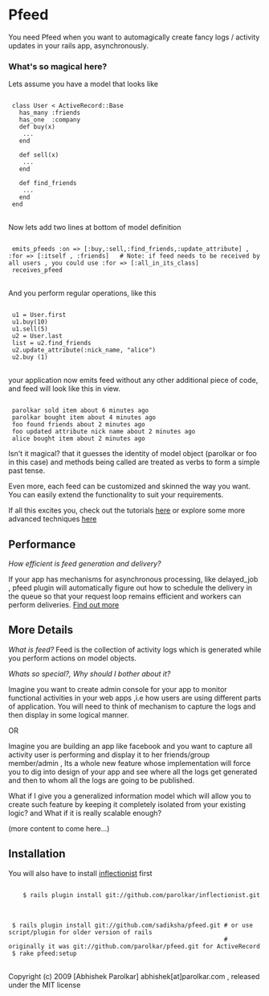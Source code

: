 Pfeed
======

You need Pfeed when you want to automagically create fancy logs / activity updates in your rails app, asynchronously.


### What's so magical here?
Lets assume you have a model that looks like

<pre>
<code>
 class User < ActiveRecord::Base
   has_many :friends
   has_one  :company
   def buy(x)
    ...
   end

   def sell(x)
    ...
   end

   def find_friends
    ...
   end
 end
</code>
</pre>

Now lets add two lines at bottom of model definition

<pre>
<code>
 emits_pfeeds :on => [:buy,:sell,:find_friends,:update_attribute] , :for => [:itself , :friends]   # Note: if feed needs to be received by all users , you could use :for => [:all_in_its_class]
 receives_pfeed
</code>
</pre>


And you perform regular operations, like this

<pre>
<code>
 u1 = User.first
 u1.buy(10)
 u1.sell(5)
 u2 = User.last
 list = u2.find_friends
 u2.update_attribute(:nick_name, "alice")
 u2.buy (1)
</code>
</pre>
your application now emits feed without any other additional piece of code, and feed will look like this in view.
<pre><code>
 parolkar sold item about 6 minutes ago
 parolkar bought item about 4 minutes ago
 foo found friends about 2 minutes ago
 foo updated attribute nick name about 2 minutes ago
 alice bought item about 2 minutes ago
</code></pre>

Isn't it magical? that it guesses the identity of model object (parolkar or foo in this case) and methods being called are treated as verbs to form a simple past tense.

Even more, each feed can be customized and skinned the way you want. You can easily extend the functionality to suit your requirements.

If all this excites you, check out the tutorials [here](http://wiki.github.com/parolkar/pfeed "pfeed's Wiki") or explore some more advanced techniques [here](http://wiki.github.com/parolkar/pfeed/customizing-the-pfeed-item "pfeed customisation techniques")


## Performance

*How efficient is feed generation and delivery?*

  If your app has mechanisms for asynchronous processing, like delayed_job , pfeed plugin will automatically figure out  how to schedule the delivery in the queue so that your request loop remains efficient and workers can perform deliveries. [Find out more](http://wiki.github.com/parolkar/pfeed/pfeed-delivery-as-background-job "pfeed delivery as background job")

## More Details

*What is feed?*
Feed is the collection of activity logs which is generated while you perform actions on model objects.

*Whats so special?, Why should I bother about it?*

Imagine you want to create admin console for your app to monitor functional activities in your web apps ,i.e how users are using different parts of application. You will need to think of mechanism to capture the logs and then display in some logical manner.

OR

Imagine you are building an app like facebook and you want to capture all activity user is performing and display it to her friends/group member/admin , Its a whole new feature whose implementation will force you to dig into design of your app and see where all the logs get generated and then to whom all the logs are going to be published.

What if I give you a generalized information model which will allow you to create such feature by keeping it completely isolated from your existing logic? and What if it is really scalable enough?

(more content to come here...)


## Installation

You will also have to install [inflectionist](https://github.com/parolkar/inflectionist) first
<pre>
<code>
    $ rails plugin install git://github.com/parolkar/inflectionist.git
</code>

<code>
 $ rails plugin install git://github.com/sadiksha/pfeed.git # or use script/plugin for older version of rails
                                                            # originally it was git://github.com/parolkar/pfeed.git for ActiveRecord
 $ rake pfeed:setup
</code>
</pre>





Copyright (c) 2009 [Abhishek Parolkar] abhishek[at]parolkar.com , released under the MIT license
